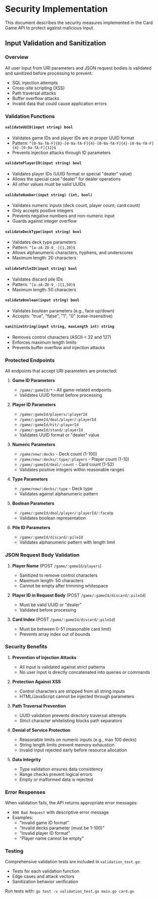 # Security Implementation

This document describes the security measures implemented in the Card Game API to protect against malicious input.

## Input Validation and Sanitization

### Overview
All user input from URI parameters and JSON request bodies is validated and sanitized before processing to prevent:
- SQL injection attempts
- Cross-site scripting (XSS)
- Path traversal attacks
- Buffer overflow attacks
- Invalid data that could cause application errors

### Validation Functions

#### `validateUUID(input string) bool`
- Validates game IDs and player IDs are in proper UUID format
- Pattern: `^[0-9a-fA-F]{8}-[0-9a-fA-F]{4}-[0-9a-fA-F]{4}-[0-9a-fA-F]{4}-[0-9a-fA-F]{12}$`
- Prevents injection attacks through ID parameters

#### `validatePlayerID(input string) bool`
- Validates player IDs (UUID format or special "dealer" value)
- Allows the special case "dealer" for dealer operations
- All other values must be valid UUIDs

#### `validateNumber(input string) (int, bool)`
- Validates numeric inputs (deck count, player count, card count)
- Only accepts positive integers
- Prevents negative numbers and non-numeric input
- Guards against integer overflow

#### `validateDeckType(input string) bool`
- Validates deck type parameters
- Pattern: `^[a-zA-Z0-9_-]{1,20}$`
- Allows alphanumeric characters, hyphens, and underscores
- Maximum length: 20 characters

#### `validatePileID(input string) bool`
- Validates discard pile IDs
- Pattern: `^[a-zA-Z0-9_-]{1,50}$`
- Maximum length: 50 characters

#### `validateBoolean(input string) bool`
- Validates boolean parameters (e.g., face up/down)
- Accepts: "true", "false", "1", "0" (case-insensitive)

#### `sanitizeString(input string, maxLength int) string`
- Removes control characters (ASCII < 32 and 127)
- Enforces maximum length limits
- Prevents buffer overflow and injection attacks

### Protected Endpoints

All endpoints that accept URI parameters are protected:

1. **Game ID Parameters**
   - `/game/:gameId/*` - All game-related endpoints
   - Validates UUID format before processing

2. **Player ID Parameters**
   - `/game/:gameId/players/:playerId`
   - `/game/:gameId/deal/player/:playerId`
   - `/game/:gameId/hit/:playerId`
   - `/game/:gameId/stand/:playerId`
   - Validates UUID format or "dealer" value

3. **Numeric Parameters**
   - `/game/new/:decks` - Deck count (1-100)
   - `/game/new/:decks/:type/:players` - Player count (1-10)
   - `/game/:gameId/deal/:count` - Card count (1-52)
   - Validates positive integers within reasonable ranges

4. **Type Parameters**
   - `/game/new/:decks/:type` - Deck type
   - Validates against alphanumeric pattern

5. **Boolean Parameters**
   - `/game/:gameId/deal/player/:playerId/:faceUp`
   - Validates boolean representation

6. **Pile ID Parameters**
   - `/game/:gameId/discard/:pileId`
   - Validates alphanumeric pattern with length limit

### JSON Request Body Validation

1. **Player Name** (POST `/game/:gameId/players`)
   - Sanitized to remove control characters
   - Maximum length: 50 characters
   - Cannot be empty after trimming whitespace

2. **Player ID in Request Body** (POST `/game/:gameId/discard/:pileId`)
   - Must be valid UUID or "dealer"
   - Validated before processing

3. **Card Index** (POST `/game/:gameId/discard/:pileId`)
   - Must be between 0-51 (reasonable card limit)
   - Prevents array index out of bounds

### Security Benefits

1. **Prevention of Injection Attacks**
   - All input is validated against strict patterns
   - No user input is directly concatenated into queries or commands

2. **Protection Against XSS**
   - Control characters are stripped from all string inputs
   - HTML/JavaScript cannot be injected through parameters

3. **Path Traversal Prevention**
   - UUID validation prevents directory traversal attempts
   - Strict character whitelisting blocks path separators

4. **Denial of Service Protection**
   - Reasonable limits on numeric inputs (e.g., max 100 decks)
   - String length limits prevent memory exhaustion
   - Invalid input rejected early before resource allocation

5. **Data Integrity**
   - Type validation ensures data consistency
   - Range checks prevent logical errors
   - Empty or malformed data is rejected

### Error Responses

When validation fails, the API returns appropriate error messages:
- `400 Bad Request` with descriptive error message
- Examples:
  - "Invalid game ID format"
  - "Invalid decks parameter (must be 1-100)"
  - "Invalid player ID format"
  - "Player name cannot be empty"

### Testing

Comprehensive validation tests are included in `validation_test.go`:
- Tests for each validation function
- Edge cases and attack vectors
- Sanitization behavior verification

Run tests with: `go test -v validation_test.go main.go card.go`